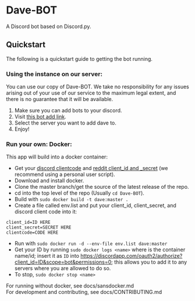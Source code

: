 # Dave-BOT
A Discord bot based on Discord.py.   
## Quickstart  
The following is a quickstart guide to getting the bot running.  
### Using the instance on our server:  
You can use our copy of Dave-BOT. We take no responsibility for any issues arising out of your use of our service to the maximum legal extent, and there is no guarantee that it will be available.  
1. Make sure you can add bots to your discord.
2. Visit [this bot add link](https://discordapp.com/oauth2/authorize?client_id=321704542406443009&scope=bot&permissions=0).  
3. Select the server you want to add dave to.  
4. Enjoy!  

### Run your own: Docker:  
This app will build into a docker container:
- Get your [discord clientcode](https://discordapp.com/developers/applications/me) and [reddit client_id and _secret](https://reddit.com/prefs/apps/) (we recommend using a personal user script).  
- Download and install docker.  
- Clone the master branch/get the source of the latest release of the repo.  
- cd into the top level of the repo (Usually ```cd Dave-BOT```).  
- Build with ```sudo docker build -t dave:master .```  
- Create a file called env.list and put your client_id, client_secret, and discord client code into it:  
```
client_id=ID HERE
client_secret=SECRET HERE
clientcode=CODE HERE
```
- Run with ```sudo docker run -d --env-file env.list dave:master```  
- Get your ID by running ```sudo docker logs <name>``` where <name> is the container name/id; insert it as ```ID``` into https://discordapp.com/oauth2/authorize?client_id=ID&scope=bot&permissions=0; this allows you to add it to any servers where you are allowed to do so.  
- To stop, ```sudo docker stop <name>```  

For running without docker, see docs/sansdocker.md  
For development and contributing, see docs/CONTRIBUTING.md  
